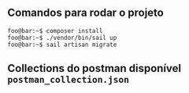 ## Comandos para rodar o projeto

```console
foo@bar:~$ composer install
foo@bar:~$ ./vendor/bin/sail up
foo@bar:~$ sail artisan migrate
```

## Collections do postman disponível `postman_collection.json` 

